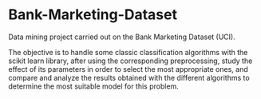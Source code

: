 # Bank-Marketing-Dataset
Data mining project carried out on the Bank Marketing Dataset (UCI).

The objective is to handle some classic classification algorithms with the scikit learn library, after using the corresponding preprocessing, study the effect of its parameters in order to select the most appropriate ones, and compare and analyze the results obtained with the different algorithms to determine the most suitable model for this problem.
